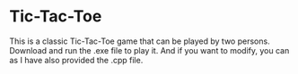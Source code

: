 # Tic-Tac-Toe

This is a classic Tic-Tac-Toe game that can be played by two persons. Download and run the .exe file to play it. And if you want to 
modify, you can as I have also provided the .cpp file.
